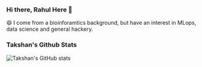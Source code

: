 ### Hi there, Rahul Here 👋


😄 I come from a bioinforamtics background, but have an interest in MLops, data science and general hackery.



### Takshan's Github Stats

![Takshan's GitHub stats](https://github-readme-stats.vercel.app/api?username=Takshan&show_icons=true&count_private=true&theme=dracula)
